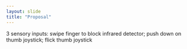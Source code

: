 ```yaml
---
layout: slide
title: "Proposal"
---
```

3 sensory inputs: swipe finger to block infrared detector; push down on thumb joystick; flick thumb joystick


